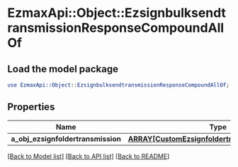 # EzmaxApi::Object::EzsignbulksendtransmissionResponseCompoundAllOf

## Load the model package
```perl
use EzmaxApi::Object::EzsignbulksendtransmissionResponseCompoundAllOf;
```

## Properties
Name | Type | Description | Notes
------------ | ------------- | ------------- | -------------
**a_obj_ezsignfoldertransmission** | [**ARRAY[CustomEzsignfoldertransmissionResponse]**](CustomEzsignfoldertransmissionResponse.md) |  | 

[[Back to Model list]](../README.md#documentation-for-models) [[Back to API list]](../README.md#documentation-for-api-endpoints) [[Back to README]](../README.md)


